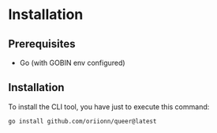 # Installation
## Prerequisites
- Go (with GOBIN env configured)

## Installation
To install the CLI tool, you have just to execute this command:
```sh
go install github.com/oriionn/queer@latest
```
